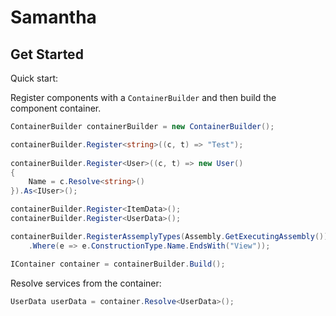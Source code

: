 # Samantha

## Get Started

Quick start:

Register components with a `ContainerBuilder` and then build the component container.

```C#
ContainerBuilder containerBuilder = new ContainerBuilder();

containerBuilder.Register<string>((c, t) => "Test");
            
containerBuilder.Register<User>((c, t) => new User()
{
    Name = c.Resolve<string>()
}).As<IUser>();

containerBuilder.Register<ItemData>();
containerBuilder.Register<UserData>();

containerBuilder.RegisterAssemplyTypes(Assembly.GetExecutingAssembly())
    .Where(e => e.ConstructionType.Name.EndsWith("View"));

IContainer container = containerBuilder.Build();
```

Resolve services from the container:

```C#
UserData userData = container.Resolve<UserData>();
```
